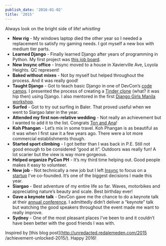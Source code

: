 ```yaml
---
publish_date: '2016-01-02'
title: '2015'
---
```


Always look on the bright side of life! *whistling*

  * **New rig** \- My windows laptop died the other year so I needed a replacement to satisfy my gaming needs. I got myself a new box with medium tier parts.
  * **Learned Django** \- Finally learned Django after years of programming in Python. My first project was [this job board](https://python.ph/jobs/).
  * **New Insync office** \- Insync moved to a house in Xavierville Ave, Loyola Heights. QC represent!
  * **Baked without mixes** \- Not by myself but helped throughout the process. And it was really good!
  * **Taught Django** \- Got to teach basic Django in one of DevCon’s [code camps](http://devcon.ph/events/python-code-camp-professionals). I presented the process of creating a [Tinder clone](https://github.com/marksteve/devcon-django-workshop) (what? it was hip then) using Django. I also mentored in the first [Django Girls Manila workshop](https://djangogirls.org/manila/).
  * **Surfed** \- Got to try out surfing in Baler. That proved useful when we went to Siargao later in the year.
  * **Attended my first non-relative wedding** \- Not really an achievement but I wanted to add it to the list. Congrats [Ton and Ana](https://tonandana.com/)!
  * **Koh Phangan** \- Let’s mix in some travel. Koh Phangan is as beautiful as it was when I first saw it a few years ago. There were a lot more commercial establishments though.
  * **Started sport climbing** \- I got better than I was back in P.E. Still not good enough to be considered “good at it”. Outdoors was really fun! A lot scarier but the view is way more gorgeous.
  * **Helped organize PyCon PH** \- It’s my third time helping out. Good people makes it easy to volunteer.
  * **New job** \- Not technically a new job but I left [Insync](https://insynchq.com) to focus on a [startup](https://blankhq.com) I’ve co-founded. It’s one of the biggest decisions I made this year.
  * **Siargao** \- Best adventure of my entire life so far. Waves, motorbikes and appreciating nature’s beauty and scale. Best birthday ever!
  * **Gave a keynote talk** \- DevCon gave me the chance to do a keynote talk at their [annual conference](http://summit.devcon.ph/). I admittedly didn’t deliver a “keynote” talk but watching the good speakers throughout the event made me want to really improve.
  * **Sydney** \- One of the most pleasant places I’ve been to and it couldn’t have been better with the good friends I was with.

Inspired by [this blog post](http://unredacted.redalemeden.com/2015
/achievement-unlocked-2015/). Happy 2016!